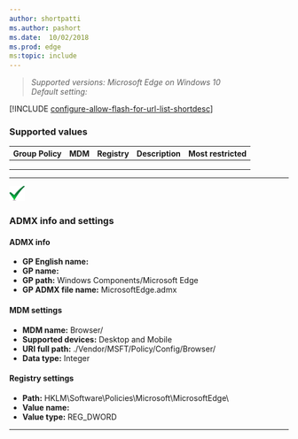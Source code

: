 ```yaml
---
author: shortpatti
ms.author: pashort
ms.date:  10/02/2018
ms.prod: edge
ms:topic: include
---
```


<!-- ## Configure allow flash for URL list -->
>*Supported versions: Microsoft Edge on Windows 10*<br>
>*Default setting:*   

[!INCLUDE [configure-allow-flash-for-url-list-shortdesc](../shortdesc/configure-allow-flash-for-url-list-shortdesc.md)]

### Supported values

|Group Policy  |MDM |Registry |Description |Most restricted |
|---|:---:|:---:|---|:---:|
| | | | | |
| | | | | |
| | | | | |
---

![Most restricted value](../images/check-gn.png)

### ADMX info and settings
#### ADMX info
- **GP English name:** 
- **GP name:** 
- **GP path:** Windows Components/Microsoft Edge
- **GP ADMX file name:** MicrosoftEdge.admx

#### MDM settings
- **MDM name:** Browser/[]()
- **Supported devices:** Desktop and Mobile
- **URI full path:** ./Vendor/MSFT/Policy/Config/Browser/ 
- **Data type:** Integer

#### Registry settings 
- **Path:** HKLM\Software\Policies\Microsoft\MicrosoftEdge\ 
- **Value name:** 
- **Value type:** REG_DWORD

<hr>